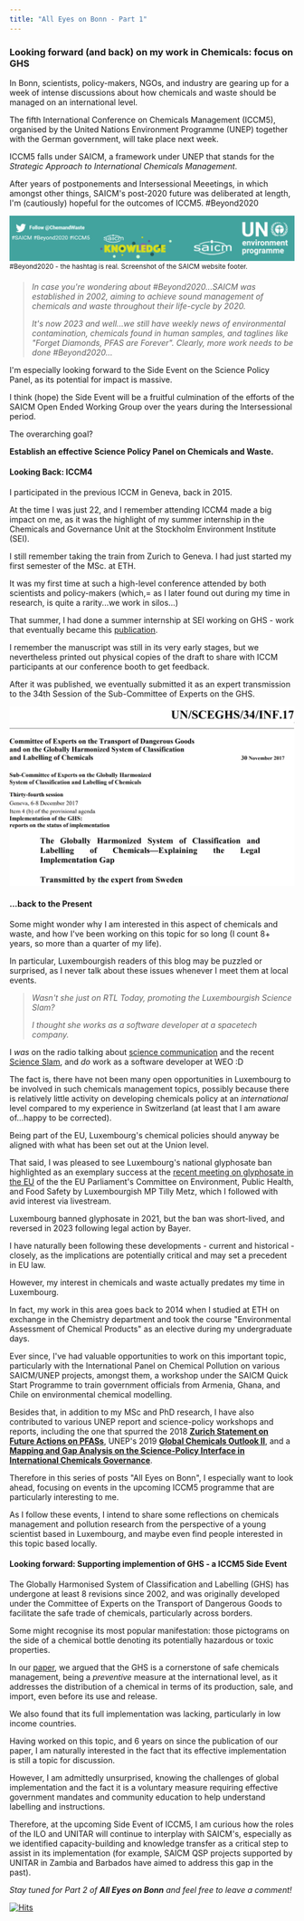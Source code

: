 ```yaml
---
title: "All Eyes on Bonn - Part 1"
---
```

### Looking forward (and back) on my work in Chemicals: focus on GHS

In Bonn, scientists, policy-makers, NGOs, and industry are gearing up for a week of intense discussions about how chemicals and waste should be managed on an international level.

The fifth International Conference on Chemicals Management (ICCM5), organised by the United Nations Environment Programme (UNEP) together with the German government, will take place next week. 

ICCM5 falls under SAICM, a framework under UNEP that stands for the *Strategic Approach to International Chemicals Management*.

After years of postponements and Intersessional Meeetings, in which amongst other things, SAICM's post-2020 future was deliberated at length, I'm (cautiously) hopeful for the outcomes of ICCM5. #Beyond2020

![#Beyond2020 - the hashtag is real. Screenshot of the SAICM website footer.](../images/saicm_beyond2020.png)
<sup>#Beyond2020 - the hashtag is real. Screenshot of the SAICM website footer.</sup>

> *In case you're wondering about #Beyond2020...SAICM was established in 2002, aiming to achieve sound management of chemicals and waste throughout their life-cycle by 2020.*
>
> *It's now 2023 and well...we still have weekly news of environmental contamination, chemicals found in human samples, and taglines like "Forget Diamonds, PFAS are Forever". Clearly, more work needs to be done #Beyond2020...*

I'm especially looking forward to the Side Event on the Science Policy Panel, as its potential for impact is massive.

I think (hope) the Side Event will be a fruitful culmination of the efforts of the SAICM Open Ended Working Group over the years during the Intersessional period. 

The overarching goal? 

**Establish an effective Science Policy Panel on Chemicals and Waste.**

#### Looking Back: ICCM4

I participated in the previous ICCM in Geneva, back in 2015. 

At the time I was just 22, and I remember attending ICCM4 made a big impact on me, as it was the highlight of my summer internship in the Chemicals and Governance Unit at the Stockholm Environment Institute (SEI). 

I still remember taking the train from Zurich to Geneva. I had just started my first semester of the MSc. at ETH.

It was my first time at such a high-level conference attended by both scientists and policy-makers (which,= as I later found out during my time in research, is quite a rarity...we work in silos...)

That summer, I had done a summer internship at SEI working on GHS - work that eventually became this [publication](https://doi.org/10.3390/su9122176). 

I remember the manuscript was still in its very early stages, but we nevertheless printed out physical copies of the draft to share with ICCM participants at our conference booth to get feedback. 

After it was published, we eventually submitted it as an expert transmission to the 34th Session of the Sub-Committee of Experts on the GHS.

![Our publication on GHS](../images/iccm4_ghs.png)

#### ...back to the Present

Some might wonder why I am interested in this aspect of chemicals and waste, and how I've been working on this topic for so long (I count 8+ years, so more than a quarter of my life). 

In particular, Luxembourgish readers of this blog may be puzzled or surprised, as I never talk about these issues whenever I meet them at local events.

> *Wasn't she just on RTL Today, promoting the Luxembourgish Science Slam?*
>
> *I thought she works as a software developer at a spacetech company.*

I *was* on the radio talking about [science communication](https://play.rtl.lu/shows/en/in-conversation-with-lisa-burke/episodes/n/2109419) and the recent [Science Slam](https://play.rtl.lu/shows/en/the-home-stretch-with-melissa-dalton/episodes/r/2109965), and *do* work as a software developer at WEO :D

The fact is, there have not been many open opportunities in Luxembourg to be involved in such chemicals management topics, possibly because there is relatively little activity on developing chemicals policy at an *international* level compared to my experience in Switzerland (at least that I am aware of...happy to be corrected). 

Being part of the EU, Luxembourg's chemical policies should anyway be aligned with what has been set out at the Union level. 

That said, I was pleased to see Luxembourg's national glyphosate ban highlighted as an exemplary success at the [recent meeting on glyphosate in the EU]((https://multimedia.europarl.europa.eu/en/webstreaming/committee-on-environment-public-health-and-food-safety_20230718-1700-COMMITTEE-ENVI) ) of the the EU Parliament's Committee on Environment, Public Health, and Food Safety by Luxembourgish MP Tilly Metz, which I followed with avid interest via livestream.

Luxembourg banned glyphosate in 2021, but the ban was short-lived, and reversed in 2023 following legal action by Bayer. 

I have naturally been following these developments - current and historical - closely, as the implications are potentially critical and may set a precedent in EU law. 

However, my interest in chemicals and waste actually predates my time in Luxembourg. 

In fact, my work in this area goes back to 2014 when I studied at ETH on exchange in the Chemistry department and took the course "Environmental Assessment of Chemical Products" as an elective during my undergraduate days.  

Ever since, I've had valuable opportunities to work on this important topic, particularly with the International Panel on Chemical Pollution on various SAICM/UNEP projects, amongst them, a workshop under the SAICM Quick Start Programme to train government officials from Armenia, Ghana, and Chile on environmental chemical modelling. 

Besides that, in addition to my MSc and PhD research, I have also contributed to various UNEP report and science-policy workshops and reports, including the one that spurred the 2018 [**Zurich Statement on Future Actions on PFASs**](https://ehp.niehs.nih.gov/doi/10.1289/EHP4158), UNEP's 2019 [**Global Chemicals Outlook II**](https://www.unep.org/resources/report/global-chemicals-outlook-ii-legacies-innovative-solutions), and a [**Mapping and Gap Analysis on the Science-Policy Interface in International Chemicals Governance**](https://www.ipcp.ch/wp-content/uploads/2019/02/IPCP-Sci-Pol-Report2019.pdf).

Therefore in this series of posts "All Eyes on Bonn", I especially want to look ahead, focusing on events in the upcoming ICCM5 programme that are particularly interesting to me.

As I follow these events, I intend to share some reflections on chemicals management and pollution research from the perspective of a young scientist based in Luxembourg, and maybe even find people interested in this topic based locally.

#### Looking forward: Supporting implemention of GHS - a ICCM5 Side Event
The Globally Harmonised System of Classification and Labelling (GHS) has undergone at least 8 revisions since 2002, and was originally developed under the Committee of Experts on the Transport of Dangerous Goods to facilitate the safe trade of chemicals, particularly across borders.

Some might recognise its most popular manifestation: those pictograms on the side of a chemical bottle denoting its potentially hazardous or toxic properties.

In our [paper](https://doi.org/10.3390/su9122176), we argued that the GHS is a cornerstone of safe chemicals management, being a *preventive* measure at the international level, as it addresses the distribution of a chemical in terms of its production, sale, and import, even before its use and release.

We also found that its full implementation was lacking, particularly in low income countries. 

Having worked on this topic, and 6 years on since the publication of our paper, I am naturally interested in the fact that its effective implementation is still a topic for discussion. 

However, I am admittedly unsurprised, knowing the challenges of global implementation and the fact it is a voluntary measure requiring effective government mandates and community education to help understand labelling and instructions.

Therefore, at the upcoming Side Event of ICCM5, I am curious how the roles of the ILO and UNITAR will continue to interplay with SAICM's, especially as we identified capacity-building and knowledge transfer as a critical step to assist in its implementation (for example, SAICM QSP projects supported by UNITAR in Zambia and Barbados have aimed to address this gap in the past).  

*Stay tuned for Part 2 of **All Eyes on Bonn** and feel free to leave a comment!*

[![Hits](https://hits.seeyoufarm.com/api/count/incr/badge.svg?url=https%3A%2F%2Fadelenel.ai%2Ficcm5%2F&count_bg=%2379C83D&title_bg=%23555555&icon=&icon_color=%23E7E7E7&title=hits&edge_flat=false)](https://hits.seeyoufarm.com)




